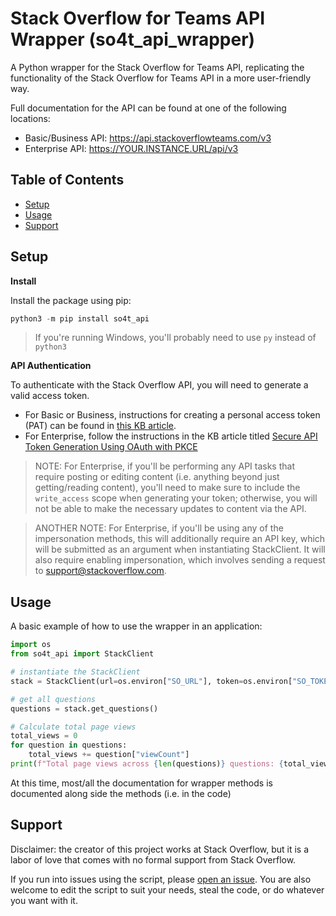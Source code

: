 # Stack Overflow for Teams API Wrapper (so4t_api_wrapper)
A Python wrapper for the Stack Overflow for Teams API, replicating the functionality of the Stack Overflow for Teams API in a more user-friendly way.

Full documentation for the API can be found at one of the following locations:
* Basic/Business API: https://api.stackoverflowteams.com/v3
* Enterprise API: https://YOUR.INSTANCE.URL/api/v3

## Table of Contents
* [Setup](https://github.com/jklick-so/so4t_api_wrapper?tab=readme-ov-file#setup)
* [Usage](https://github.com/jklick-so/so4t_api_wrapper?tab=readme-ov-file#basic-usage)
* [Support](https://github.com/jklick-so/so4t_api_wrapper?tab=readme-ov-file#support)


## Setup

**Install**

Install the package using pip:

```python
python3 -m pip install so4t_api
```
> If you're running Windows, you'll probably need to use `py` instead of `python3`

**API Authentication**

To authenticate with the Stack Overflow API, you will need to generate a valid access token.

* For Basic or Business, instructions for creating a personal access token (PAT) can be found in [this KB article](https://stackoverflow.help/en/articles/4385859-stack-overflow-for-teams-api).
* For Enterprise, follow the instructions in the KB article titled [Secure API Token Generation Using OAuth with PKCE](https://support.stackenterprise.co/support/solutions/articles/22000286119-secure-api-token-generation-using-oauth-with-pkce)

> NOTE: For Enterprise, if you'll be performing any API tasks that require posting or editing content (i.e. anything beyond just getting/reading content), you'll need to make sure to include the `write_access` scope when generating your token; otherwise, you will not be able to make the necessary updates to content via the API.

> ANOTHER NOTE: For Enterprise, if you'll be using any of the impersonation methods, this will additionally require an API key, which will be submitted as an argument when instantiating StackClient. It will also require enabling impersonation, which involves sending a request to support@stackoverflow.com.


## Usage
A basic example of how to use the wrapper in an application:

```python
import os
from so4t_api import StackClient

# instantiate the StackClient
stack = StackClient(url=os.environ["SO_URL"], token=os.environ["SO_TOKEN"]) 

# get all questions
questions = stack.get_questions() 

# Calculate total page views
total_views = 0
for question in questions:
    total_views += question["viewCount"]
print(f"Total page views across {len(questions)} questions: {total_views}")
```

At this time, most/all the documentation for wrapper methods is documented along side the methods (i.e. in the code)

## Support
Disclaimer: the creator of this project works at Stack Overflow, but it is a labor of love that comes with no formal support from Stack Overflow. 

If you run into issues using the script, please [open an issue](https://github.com/jklick-so/so4t_api_wrapper/issues). You are also welcome to edit the script to suit your needs, steal the code, or do whatever you want with it.

